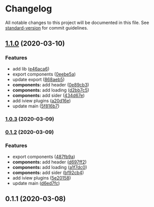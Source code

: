 # Changelog

All notable changes to this project will be documented in this file. See [standard-version](https://github.com/conventional-changelog/standard-version) for commit guidelines.

## [1.1.0](https://github.com/aiiua/addax-layout/compare/v1.0.3...v1.1.0) (2020-03-10)


### Features

* add lib ([e46aca6](https://github.com/aiiua/addax-layout/commit/e46aca6e2e0168c4c6109c3537831240b8297eeb))
* export components ([0eebe5a](https://github.com/aiiua/addax-layout/commit/0eebe5a2f59feb3f59e8447093e2a0b3b5a1fb3a))
* update export ([868aeb5](https://github.com/aiiua/addax-layout/commit/868aeb5a4366ef36ef63e55df63e33b230610187))
* **components:** add header ([0e89cb3](https://github.com/aiiua/addax-layout/commit/0e89cb367ec6239b9ba9c538ebb22ac4a688543f))
* **components:** add loading ([d2bb7c5](https://github.com/aiiua/addax-layout/commit/d2bb7c5e885bf24d6f7400f79cfaf2cdea89dd2f))
* **components:** add sider ([434d67e](https://github.com/aiiua/addax-layout/commit/434d67e7f990694a2ab344aeedd348aa057f3347))
* add iview plugins ([a20d16e](https://github.com/aiiua/addax-layout/commit/a20d16e7b67f3b5237930bed9b56a614b11d3da3))
* update main ([5f816b7](https://github.com/aiiua/addax-layout/commit/5f816b7751f1e3d9944b5f485badce96ce1bd44d))

### [1.0.3](https://github.com/aiiua/addax-layout/compare/v1.0.1...v1.0.3) (2020-03-09)

### [0.1.2](https://github.com/aiiua/addax-layout/compare/v0.1.1...v0.1.2) (2020-03-09)


### Features

* export components ([487fb9a](https://github.com/aiiua/addax-layout/commit/487fb9a93093fe2caa1b86b81f56c612600a52a0))
* **components:** add header ([d697ff2](https://github.com/aiiua/addax-layout/commit/d697ff29cc94668ad7f19d0c8f9d8d31f73bf9d4))
* **components:** add loading ([a1f7dc0](https://github.com/aiiua/addax-layout/commit/a1f7dc0fee1aa5f9d86d903f913dc4b8ab58679c))
* **components:** add sider ([bf92cb4](https://github.com/aiiua/addax-layout/commit/bf92cb41c85d1aa3843a8dd058e2998c39033f69))
* add iview plugins ([5e20158](https://github.com/aiiua/addax-layout/commit/5e201582968f804874ab8cfc75822ed4e9c2fdef))
* update main ([d6ed7fc](https://github.com/aiiua/addax-layout/commit/d6ed7fc979d4d339dad586e9d4c444e2eb92ebd9))

<a name="0.1.1"></a>
## 0.1.1 (2020-03-08)
